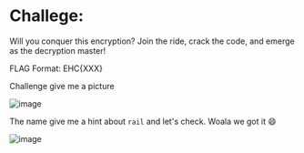 # Challege:

Will you conquer this encryption? Join the ride, crack the code, and emerge as the decryption master!

FLAG Format: EHC{XXX}

Challenge give me a picture

![image](https://github.com/Katsumi1012/CTF/assets/90083485/d10b184d-9121-4f54-95fd-cd8a34c3b886)

The name give me a hint about `rail` and let's check. Woala we got it 😄


![image](https://github.com/Katsumi1012/CTF/assets/90083485/140c8b60-edb7-4256-b95f-266405d002bf)
